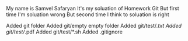 My name is Samvel Safaryan
It's my soluation of Homework Git
But first time I'm soluation wrong
But second time I think to soluation is right

Added git folder
Added git/empty empty folder
Added git/test/*.txt
Added git/test/*.pdf
Added git/test/*.sh
Added .gitignore
